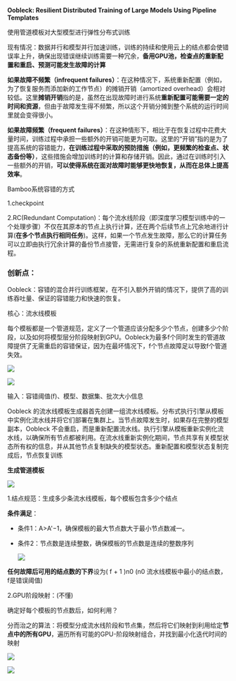**Oobleck: Resilient Distributed Training of Large Models Using Pipeline Templates**

使用管道模板对大型模型进行弹性分布式训练



现有情况：数据并行和模型并行加速训练，训练的持续和使用云上的结点都会使错误率上升，确保出现错误继续训练需要一种冗余，**备用GPU池，检查点的重新配置和重启、预测可能发生故障的计算**

**如果故障不频繁（infrequent failures）**：在这种情况下，系统重新配置（例如，为了恢复服务而添加新的工作节点）的摊销开销（amortized overhead）会相对较低。这里**摊销开销**指的是，虽然在出现故障时进行系统**重新配置可能需要一定的时间和资源**，但由于故障发生得不频繁，所以这个开销分摊到整个系统的运行时间里就会变得很小。

**如果故障频繁（frequent failures）**：在这种情形下，相比于在恢复过程中花费大量时间，训练过程中承担一些额外的开销可能更为可取。这里的“开销”指的是为了提高系统的容错能力，**在训练过程中采取的预防措施（例如，更频繁的检查点、状态备份等）**，这些措施会增加训练时的计算和存储开销。因此，通过在训练时引入一些额外的开销，**可以使得系统在面对故障时能够更快地恢复，从而在总体上提高效率**。



Bamboo系统容错的方式

1.checkpoint

2.RC(Redundant Computation)：每个流水线阶段（即深度学习模型训练中的一个处理步骤）不仅在其原本的节点上执行计算，还在两个后续节点上冗余地进行计算(**在多个节点执行相同任务**)。这样，如果一个节点发生故障，那么它的计算任务可以立即由执行冗余计算的备份节点接管，无需进行复杂的系统重新配置和重启流程。	



### 创新点：

Oobleck：容错的混合并行训练框架，在不引入额外开销的情况下，提供了高的训练吞吐量、保证的容错能力和快速的恢复。

核心：流水线模板

每个模板都是一个管道规范，定义了一个管道应该分配多少个节点，创建多少个阶段，以及如何将模型层分阶段映射到GPU。Oobleck为最多f个同时发生的管道故障提供了无需重启的容错保证，因为在最坏情况下，f个节点故障足以导致f个管道失效。

![](D:\学习笔记\论文\Pictures\Snipaste_2024-10-03_19-45-15.jpg)

![](D:\学习笔记\论文\Pictures\Snipaste_2024-10-03_19-51-44.jpg)

输入：容错阈值(f)、模型、数据集、批次大小信息

Oobleck 的流水线模板生成器首先创建一组流水线模板。分布式执行引擎从模板中实例化流水线并将它们部署在集群上。当节点故障发生时，如果存在完整的模型副本，Oobleck 不会重启，而是重新配置流水线。执行引擎从模板重新实例化流水线，以确保所有节点都被利用。在流水线重新实例化期间，节点共享有关模型状态所有权的信息，并从其他节点复制缺失的模型状态。重新配置和模型状态复制完成后，节点恢复训练



**生成管道模板**

![](D:\学习笔记\论文\Pictures\Snipaste_2024-10-03_20-22-20.jpg)

1.结点规范：生成多少条流水线模板，每个模板包含多少个结点

**条件满足**：

- 条件1：A>A'−1，确保模板的最大节点数大于最小节点数减一。

- 条件2：节点数是连续整数，确保模板的节点数是连续的整数序列

  ![](D:\学习笔记\论文\Pictures\Snipaste_2024-10-03_20-46-25.jpg)

**任何故障后可用的结点数的下界**设为( f + 1 )n0  (n0 流水线模板中最小的结点数，f是错误阈值)

2.GPU阶段映射：(不懂)

确定好每个模板的节点数后，如何利用？

分而治之的算法：将模型分成流水线阶段和节点集，然后将它们映射到利用给定**节点中的所有GPU**，遍历所有可能的GPU-阶段映射组合，并找到最小化迭代时间的映射

![](D:\学习笔记\论文\Pictures\Snipaste_2024-10-04_20-59-15.jpg)

![](D:\学习笔记\论文\Pictures\Snipaste_2024-10-06_20-10-02.jpg)